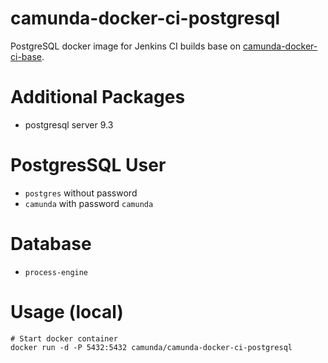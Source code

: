 camunda-docker-ci-postgresql
============================

PostgreSQL docker image for Jenkins CI builds base on [camunda-docker-ci-base][].

# Additional Packages

  - postgresql server 9.3

# PostgresSQL User

  - `postgres` without password
  - `camunda` with password `camunda`

# Database

  - `process-engine`

# Usage (local)

```
# Start docker container
docker run -d -P 5432:5432 camunda/camunda-docker-ci-postgresql
```

[camunda-docker-ci-base]: https://github.com/camunda-ci/camunda-docker-ci-base
